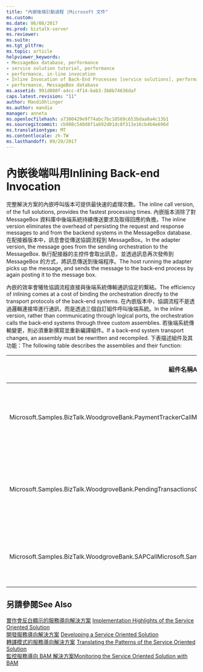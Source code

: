 ```yaml
---
title: "內嵌後端引動過程 |Microsoft 文件"
ms.custom: 
ms.date: 06/08/2017
ms.prod: biztalk-server
ms.reviewer: 
ms.suite: 
ms.tgt_pltfrm: 
ms.topic: article
helpviewer_keywords:
- MessageBox database, performance
- service solution tutorial, performance
- performance, in-line invocation
- Inline Invocation of Back-End Processes [service solutions], performance
- performance, MessageBox database
ms.assetid: 991d080f-a4cc-4f14-bab3-3b8b74636daf
caps.latest.revision: "11"
author: MandiOhlinger
ms.author: mandia
manager: anneta
ms.openlocfilehash: a7300429e9f74abc7bc10569c653bdaa0a4c13b1
ms.sourcegitcommit: cb908c540d8f1a692d01dc8f313e16cb4b4e696d
ms.translationtype: MT
ms.contentlocale: zh-TW
ms.lasthandoff: 09/20/2017
---
```

# <a name="inlining-back-end-invocation"></a><span data-ttu-id="ba6b8-102">內嵌後端叫用</span><span class="sxs-lookup"><span data-stu-id="ba6b8-102">Inlining Back-end Invocation</span></span>
<span data-ttu-id="ba6b8-103">完整解決方案的內嵌呼叫版本可提供最快速的處理次數。</span><span class="sxs-lookup"><span data-stu-id="ba6b8-103">The inline call version, of the full solutions, provides the fastest processing times.</span></span> <span data-ttu-id="ba6b8-104">內嵌版本消除了對 MessageBox 資料庫中後端系統持續傳送要求及取得回應的負擔。</span><span class="sxs-lookup"><span data-stu-id="ba6b8-104">The inline version eliminates the overhead of persisting the request and response messages to and from the backend systems in the MessageBox database.</span></span> <span data-ttu-id="ba6b8-105">在配接器版本中，訊息會從傳送協調流程到 MessageBox。</span><span class="sxs-lookup"><span data-stu-id="ba6b8-105">In the adapter version, the message goes from the sending orchestration to the MessageBox.</span></span> <span data-ttu-id="ba6b8-106">執行配接器的主控件會取出訊息，並透過訊息再次發佈到 MessageBox 的方式，將訊息傳送到後端程序。</span><span class="sxs-lookup"><span data-stu-id="ba6b8-106">The host running the adapter picks up the message, and sends the message to the back-end process by again posting it to the message box.</span></span>  
  
 <span data-ttu-id="ba6b8-107">內嵌的效率會犧牲協調流程直接與後端系統傳輸通訊協定的繫結。</span><span class="sxs-lookup"><span data-stu-id="ba6b8-107">The efficiency of inlining comes at a cost of binding the orchestration directly to the transport protocols of the back-end systems.</span></span> <span data-ttu-id="ba6b8-108">在內嵌版本中，協調流程不是透過邏輯連接埠進行通訊，而是透過三個自訂組件呼叫後端系統。</span><span class="sxs-lookup"><span data-stu-id="ba6b8-108">In the inline version, rather than communicating through logical ports, the orchestration calls the back-end systems through three custom assemblies.</span></span> <span data-ttu-id="ba6b8-109">若後端系統傳輸變更，則必須重新撰寫並重新編譯組件。</span><span class="sxs-lookup"><span data-stu-id="ba6b8-109">If a back-end system transport changes, an assembly must be rewritten and recompiled.</span></span> <span data-ttu-id="ba6b8-110">下表描述組件及其功能：</span><span class="sxs-lookup"><span data-stu-id="ba6b8-110">The following table describes the assemblies and their function:</span></span>  
  
|<span data-ttu-id="ba6b8-111">組件名稱</span><span class="sxs-lookup"><span data-stu-id="ba6b8-111">Assembly Name</span></span>|<span data-ttu-id="ba6b8-112">後端連接</span><span class="sxs-lookup"><span data-stu-id="ba6b8-112">Back-end Connection</span></span>|  
|-------------------|--------------------------|  
|<span data-ttu-id="ba6b8-113">Microsoft.Samples.BizTalk.WoodgroveBank.PaymentTrackerCall</span><span class="sxs-lookup"><span data-stu-id="ba6b8-113">Microsoft.Samples.BizTalk.WoodgroveBank.PaymentTrackerCall</span></span>|<span data-ttu-id="ba6b8-114">使用 MQSeries**取得**和**放**訊息功能。</span><span class="sxs-lookup"><span data-stu-id="ba6b8-114">Uses MQSeries **get** and **put** message functions.</span></span>|  
|<span data-ttu-id="ba6b8-115">Microsoft.Samples.BizTalk.WoodgroveBank.PendingTransactionsCall</span><span class="sxs-lookup"><span data-stu-id="ba6b8-115">Microsoft.Samples.BizTalk.WoodgroveBank.PendingTransactionsCall</span></span>|<span data-ttu-id="ba6b8-116">叫用交易系統的 Web 服務。</span><span class="sxs-lookup"><span data-stu-id="ba6b8-116">Invokes the Web service for the transaction system.</span></span>|  
|<span data-ttu-id="ba6b8-117">Microsoft.Samples.BizTalk.WoodgroveBank.SAPCall</span><span class="sxs-lookup"><span data-stu-id="ba6b8-117">Microsoft.Samples.BizTalk.WoodgroveBank.SAPCall</span></span>|<span data-ttu-id="ba6b8-118">呼叫模擬 SAP 的 Web 服務。</span><span class="sxs-lookup"><span data-stu-id="ba6b8-118">Calls the web services simulating SAP.</span></span>|  
  
## <a name="see-also"></a><span data-ttu-id="ba6b8-119">另請參閱</span><span class="sxs-lookup"><span data-stu-id="ba6b8-119">See Also</span></span>  
 <span data-ttu-id="ba6b8-120">[實作會反白顯示的服務導向解決方案](../core/implementation-highlights-of-the-service-oriented-solution.md) </span><span class="sxs-lookup"><span data-stu-id="ba6b8-120">[Implementation Highlights of the Service Oriented Solution](../core/implementation-highlights-of-the-service-oriented-solution.md) </span></span>  
 <span data-ttu-id="ba6b8-121">[開發服務導向解決方案](../core/developing-a-service-oriented-solution.md) </span><span class="sxs-lookup"><span data-stu-id="ba6b8-121">[Developing a Service Oriented Solution](../core/developing-a-service-oriented-solution.md) </span></span>  
 <span data-ttu-id="ba6b8-122">[轉譯模式的服務導向解決方案](../core/translating-the-patterns-of-the-service-oriented-solution.md) </span><span class="sxs-lookup"><span data-stu-id="ba6b8-122">[Translating the Patterns of the Service Oriented Solution](../core/translating-the-patterns-of-the-service-oriented-solution.md) </span></span>  
 [<span data-ttu-id="ba6b8-123">監控服務導向 BAM 解決方案</span><span class="sxs-lookup"><span data-stu-id="ba6b8-123">Monitoring the Service Oriented Solution with BAM</span></span>](../core/monitoring-the-service-oriented-solution-with-bam.md)
